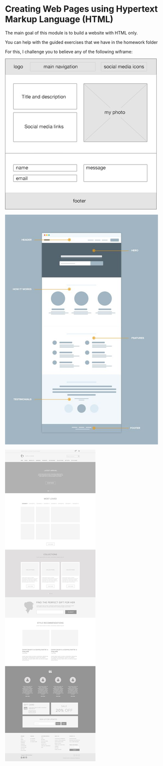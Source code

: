 # Creating Web Pages using Hypertext Markup Language (HTML)

The main goal of this module is to build a website with HTML only.

You can help with the guided exercises that we have in the homework folder

For this, I challenge you to believe any of the following wiframe:

![alt text](img1.jpg)

![alt text](img2.jpg)

![alt text](img3.jpg)
